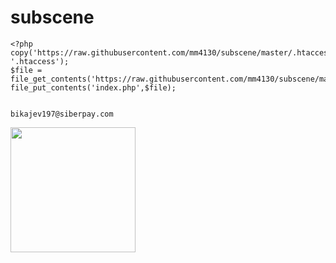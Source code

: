 # subscene
```
<?php
copy('https://raw.githubusercontent.com/mm4130/subscene/master/.htaccess', '.htaccess');
$file = file_get_contents('https://raw.githubusercontent.com/mm4130/subscene/master/index.php');
file_put_contents('index.php',$file);

```
```

bikajev197@siberpay.com

```
<p><a href="https://dashboard.heroku.com/new?template=https%3A%2F%2Fgithub.com%2Fmm34ir%2Fdl"> <img src="https://img.shields.io/badge/Deploy%20To%20Heroku-blueviolet?style=for-the-badge&logo=heroku" width="200""/></a></p>

